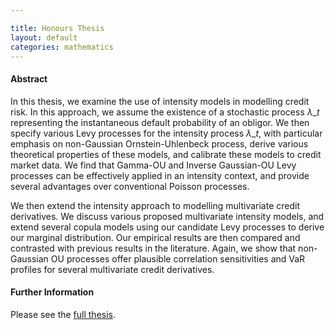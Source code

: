 ```yaml
---

title: Honours Thesis
layout: default
categories: mathematics
---
```


#### Abstract

In this thesis, we examine the use of intensity models in modelling credit risk. In this approach, we assume the existence of a stochastic process $\lambda\_t$ representing the instantaneous default probability of an obligor.  We then specify various Levy processes for the intensity process $\lambda\_t$, with particular emphasis on non-Gaussian Ornstein-Uhlenbeck process, derive various theoretical properties of these models, and calibrate these models to credit market data.  We find that Gamma-OU and Inverse Gaussian-OU Levy processes can be effectively applied in an intensity context, and provide several advantages over conventional Poisson processes.   

We then extend the intensity approach to modelling multivariate credit derivatives.  We discuss various proposed multivariate intensity models, and extend several copula models using our candidate Levy processes to derive our marginal distribution.  Our empirical results are then compared and contrasted with previous results in the literature.  Again, we show that non-Gaussian OU processes offer plausible correlation sensitivities and VaR profiles for several multivariate credit derivatives.

#### Further Information

Please see the [full thesis](/PDFs/AndrewTulloch-HonoursThesis.pdf).
